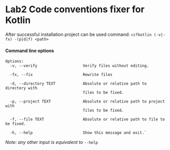 # Lab2 Code conventions fixer for Kotlin

After successful installation project can be used command:
`ccfkotlin (-v|-fx) -(p|d|f) <path>`

#### Command line options
```text
Options:
  -v, --verify                    Verify files without editing.
   
  -fx, --fix                      Rewrite files

  -d, --directory TEXT            Absolute or relative path to directory with 
                                  files to be fixed.
  
  -p, --project TEXT              Absolute or relative path to project with 
                                  files to be fixed.
                                  
  -f, --file TEXT                 Absolute or relative path to file to be fixed.

  -h, --help                      Show this message and exit.`
  ```
  *Note: any other input is equivalent to* `--help`

  

